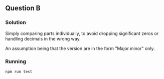 ## Question B

### Solution

Simply comparing parts individually, to avoid dropping significant zeros or handling decimals in the wrong way.

An assumption being that the version are in the form "Major.minor" only.

### Running

`npm run test`